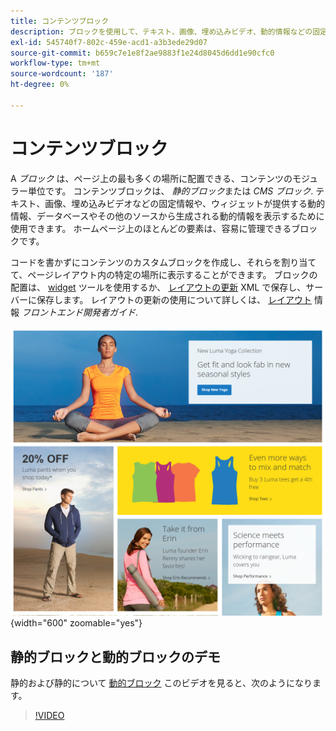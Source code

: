```yaml
---
title: コンテンツブロック
description: ブロックを使用して、テキスト、画像、埋め込みビデオ、動的情報などの固定情報を表示できます。
exl-id: 545740f7-802c-459e-acd1-a3b3ede29d07
source-git-commit: b659c7e1e8f2ae9883f1e24d8045d6dd1e90cfc0
workflow-type: tm+mt
source-wordcount: '187'
ht-degree: 0%

---
```


# コンテンツブロック

A _ブロック_ は、ページ上の最も多くの場所に配置できる、コンテンツのモジュラー単位です。 コンテンツブロックは、 _静的ブロック_&#x200B;または _CMS ブロック_. テキスト、画像、埋め込みビデオなどの固定情報や、ウィジェットが提供する動的情報、データベースやその他のソースから生成される動的情報を表示するために使用できます。 ホームページ上のほとんどの要素は、容易に管理できるブロックです。

コードを書かずにコンテンツのカスタムブロックを作成し、それらを割り当てて、ページレイアウト内の特定の場所に表示することができます。 ブロックの配置は、 [widget](widget-static-block.md) ツールを使用するか、 [レイアウトの更新](layout-updates.md) XML で保存し、サーバーに保存します。 レイアウトの更新の使用について詳しくは、 [レイアウト][1] 情報 _フロントエンド開発者ガイド_.

![サンプルストアフロントホームページのブロック](./assets/storefront-blocks-home-page.png){width="600" zoomable="yes"}

## 静的ブロックと動的ブロックのデモ

静的および静的について [動的ブロック](dynamic-blocks.md) このビデオを見ると、次のようになります。

>[!VIDEO](https://video.tv.adobe.com/v/343783?quality=12)

[1]: https://developer.adobe.com/commerce/frontend-core/guide/layouts/
